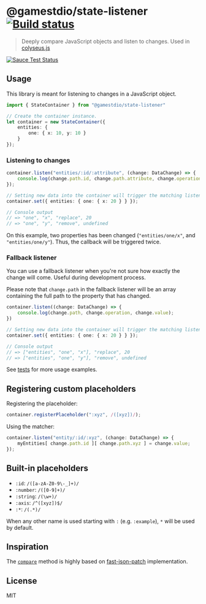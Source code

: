 # @gamestdio/state-listener [![Build status](https://travis-ci.org/gamestdio/state-listener.svg?branch=master)](https://travis-ci.org/gamestdio/state-listener)

> Deeply compare JavaScript objects and listen to changes. Used in
[colyseus.js](http://github.com/gamestdio/colyseus.js)

[![Sauce Test Status](https://saucelabs.com/browser-matrix/deltalistener.svg)](https://saucelabs.com/u/deltalistener)

## Usage

This library is meant for listening to changes in a JavaScript object.

```typescript
import { StateContainer } from "@gamestdio/state-listener"

// Create the container instance.
let container = new StateContainer({
    entities: {
        one: { x: 10, y: 10 }
    }
});
```

### Listening to changes

```typescript
container.listen("entities/:id/:attribute", (change: DataChange) => {
    console.log(change.path.id, change.path.attribute, change.operation, change.value);
});

// Setting new data into the container will trigger the matching listeners
container.set({ entities: { one: { x: 20 } } });

// Console output
// => "one", "x", "replace", 20
// => "one", "y", "remove", undefined
```

On this example, two properties has been changed (`"entities/one/x"`, and
`"entities/one/y"`). Thus, the callback will be triggered twice.

### Fallback listener

You can use a fallback listener when you're not sure how exactly the change will
come. Useful during development process.

Please note that `change.path` in the fallback listener will be an array
containing the full path to the property that has changed.

```typescript
container.listen((change: DataChange) => {
    console.log(change.path, change.operation, change.value);
})

// Setting new data into the container will trigger the matching listeners
container.set({ entities: { one: { x: 20 } } });

// Console output
// => ["entities", "one", "x"], "replace", 20
// => ["entities", "one", "y"], "remove", undefined
```

See [tests](test/delta_test.ts) for more usage examples.

Registering custom placeholders
---

Registering the placeholder:

```typescript
container.registerPlaceholder(":xyz", /([xyz])/);
```

Using the matcher:

```typescript
container.listen("entity/:id/:xyz", (change: DataChange) => {
    myEntities[ change.path.id ][ change.path.xyz ] = change.value;
});
```

Built-in placeholders
---

- `:id`: `/([a-zA-Z0-9\-_]+)/`
- `:number`: `/([0-9]+)/`
- `:string`: `/(\w+)/`
- `:axis`: `/^([xyz])$/`
- `:*`: `/(.*)/`

When any other name is used starting with `:` (e.g. `:example`), `*` will be
used by default.

Inspiration
---

The [`compare`](src/compare.ts) method is highly based on
[fast-json-patch](https://github.com/Starcounter-Jack/JSON-Patch/)
implementation.

License
---

MIT
